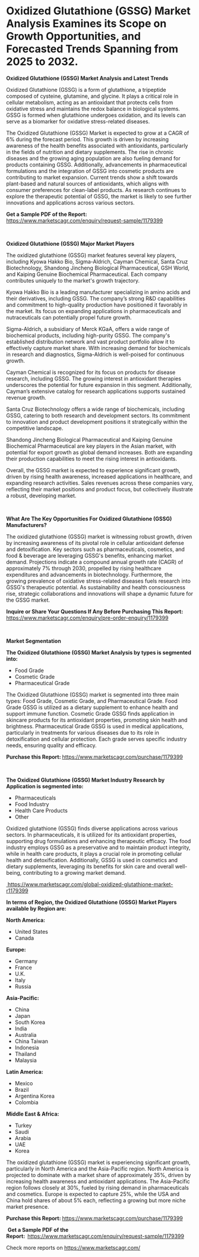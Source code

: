 <p><h1>Oxidized Glutathione (GSSG) Market Analysis Examines its Scope on Growth Opportunities, and Forecasted Trends Spanning from 2025 to 2032.</h1></p><p><strong>Oxidized Glutathione (GSSG) Market Analysis and Latest Trends</strong></p>
<p><p>Oxidized Glutathione (GSSG) is a form of glutathione, a tripeptide composed of cysteine, glutamine, and glycine. It plays a critical role in cellular metabolism, acting as an antioxidant that protects cells from oxidative stress and maintains the redox balance in biological systems. GSSG is formed when glutathione undergoes oxidation, and its levels can serve as a biomarker for oxidative stress-related diseases.</p><p>The Oxidized Glutathione (GSSG) Market is expected to grow at a CAGR of 6% during the forecast period. This growth is driven by increasing awareness of the health benefits associated with antioxidants, particularly in the fields of nutrition and dietary supplements. The rise in chronic diseases and the growing aging population are also fueling demand for products containing GSSG. Additionally, advancements in pharmaceutical formulations and the integration of GSSG into cosmetic products are contributing to market expansion. Current trends show a shift towards plant-based and natural sources of antioxidants, which aligns with consumer preferences for clean-label products. As research continues to explore the therapeutic potential of GSSG, the market is likely to see further innovations and applications across various sectors.</p></p>
<p><strong>Get a Sample PDF of the Report:&nbsp;</strong> <a href="https://www.marketscagr.com/enquiry/request-sample/1179399?utm_campaign=2461&utm_medium=2&utm_source=Github&utm_content=ia&utm_term=03042025&utm_id=oxidized-glutathione-gssg">https://www.marketscagr.com/enquiry/request-sample/1179399</a></p>
<p>&nbsp;</p>
<p><strong>Oxidized Glutathione (GSSG) Major Market Players</strong></p>
<p><p>The oxidized glutathione (GSSG) market features several key players, including Kyowa Hakko Bio, Sigma-Aldrich, Cayman Chemical, Santa Cruz Biotechnology, Shandong Jincheng Biological Pharmaceutical, GSH World, and Kaiping Genuine Biochemical Pharmaceutical. Each company contributes uniquely to the market's growth trajectory.</p><p>Kyowa Hakko Bio is a leading manufacturer specializing in amino acids and their derivatives, including GSSG. The company’s strong R&D capabilities and commitment to high-quality production have positioned it favorably in the market. Its focus on expanding applications in pharmaceuticals and nutraceuticals can potentially propel future growth.</p><p>Sigma-Aldrich, a subsidiary of Merck KGaA, offers a wide range of biochemical products, including high-purity GSSG. The company's established distribution network and vast product portfolio allow it to effectively capture market share. With increasing demand for biochemicals in research and diagnostics, Sigma-Aldrich is well-poised for continuous growth.</p><p>Cayman Chemical is recognized for its focus on products for disease research, including GSSG. The growing interest in antioxidant therapies underscores the potential for future expansion in this segment. Additionally, Cayman’s extensive catalog for research applications supports sustained revenue growth.</p><p>Santa Cruz Biotechnology offers a wide range of biochemicals, including GSSG, catering to both research and development sectors. Its commitment to innovation and product development positions it strategically within the competitive landscape.</p><p>Shandong Jincheng Biological Pharmaceutical and Kaiping Genuine Biochemical Pharmaceutical are key players in the Asian market, with potential for export growth as global demand increases. Both are expanding their production capabilities to meet the rising interest in antioxidants.</p><p>Overall, the GSSG market is expected to experience significant growth, driven by rising health awareness, increased applications in healthcare, and expanding research activities. Sales revenues across these companies vary, reflecting their market positions and product focus, but collectively illustrate a robust, developing market.</p></p>
<p>&nbsp;</p>
<p><strong>What Are The Key Opportunities For Oxidized Glutathione (GSSG) Manufacturers?</strong></p>
<p><p>The oxidized glutathione (GSSG) market is witnessing robust growth, driven by increasing awareness of its pivotal role in cellular antioxidant defense and detoxification. Key sectors such as pharmaceuticals, cosmetics, and food & beverage are leveraging GSSG's benefits, enhancing market demand. Projections indicate a compound annual growth rate (CAGR) of approximately 7% through 2030, propelled by rising healthcare expenditures and advancements in biotechnology. Furthermore, the growing prevalence of oxidative stress-related diseases fuels research into GSSG's therapeutic potential. As sustainability and health consciousness rise, strategic collaborations and innovations will shape a dynamic future for the GSSG market.</p></p>
<p><strong>Inquire or Share Your Questions If Any Before Purchasing This Report:</strong> <a href="https://www.marketscagr.com/enquiry/pre-order-enquiry/1179399?utm_campaign=2461&utm_medium=2&utm_source=Github&utm_content=ia&utm_term=03042025&utm_id=oxidized-glutathione-gssg">https://www.marketscagr.com/enquiry/pre-order-enquiry/1179399</a></p>
<p>&nbsp;</p>
<p><strong>Market Segmentation</strong></p>
<p><strong>The Oxidized Glutathione (GSSG) Market Analysis by types is segmented into:</strong></p>
<p><ul><li>Food Grade</li><li>Cosmetic Grade</li><li>Pharmaceutical Grade</li></ul></p>
<p><p>The Oxidized Glutathione (GSSG) market is segmented into three main types: Food Grade, Cosmetic Grade, and Pharmaceutical Grade. Food Grade GSSG is utilized as a dietary supplement to enhance health and support immune function. Cosmetic Grade GSSG finds application in skincare products for its antioxidant properties, promoting skin health and brightness. Pharmaceutical Grade GSSG is used in medical applications, particularly in treatments for various diseases due to its role in detoxification and cellular protection. Each grade serves specific industry needs, ensuring quality and efficacy.</p></p>
<p><strong>Purchase this Report:&nbsp;</strong><a href="https://www.marketscagr.com/purchase/1179399?utm_campaign=2461&utm_medium=2&utm_source=Github&utm_content=ia&utm_term=03042025&utm_id=oxidized-glutathione-gssg">https://www.marketscagr.com/purchase/1179399</a></p>
<p>&nbsp;</p>
<p><strong>The Oxidized Glutathione (GSSG) Market Industry Research by Application is segmented into:</strong></p>
<p><ul><li>Pharmaceuticals</li><li>Food Industry</li><li>Health Care Products</li><li>Other</li></ul></p>
<p><p>Oxidized glutathione (GSSG) finds diverse applications across various sectors. In pharmaceuticals, it is utilized for its antioxidant properties, supporting drug formulations and enhancing therapeutic efficacy. The food industry employs GSSG as a preservative and to maintain product integrity, while in health care products, it plays a crucial role in promoting cellular health and detoxification. Additionally, GSSG is used in cosmetics and dietary supplements, leveraging its benefits for skin care and overall well-being, contributing to a growing market demand.</p></p>
<p><a href="https://www.marketscagr.com/global-oxidized-glutathione-market-r1179399?utm_campaign=2461&utm_medium=2&utm_source=Github&utm_content=ia&utm_term=03042025&utm_id=oxidized-glutathione-gssg">&nbsp;https://www.marketscagr.com/global-oxidized-glutathione-market-r1179399</a></p>
<p><strong>In terms of Region, the Oxidized Glutathione (GSSG) Market Players available by Region are:</strong></p>
<p>
    <p> <strong> North America: </strong>
        <ul>
            <li>United States</li>
            <li>Canada</li>
        </ul>
        </p> 
    <p> <strong> Europe: </strong>
        <ul>
            <li>Germany</li>
            <li>France</li>
            <li>U.K.</li>
            <li>Italy</li>
            <li>Russia</li>
        </ul>
        </p> 
    <p> <strong> Asia-Pacific: </strong>
        <ul>
            <li>China</li>
            <li>Japan</li>
            <li>South Korea</li>
            <li>India</li>
            <li>Australia</li>
            <li>China Taiwan</li>
            <li>Indonesia</li>
            <li>Thailand</li>
            <li>Malaysia</li>
        </ul>
        </p> 
    <p> <strong> Latin America: </strong>
        <ul>
            <li>Mexico</li>
            <li>Brazil</li>
            <li>Argentina Korea</li>
            <li>Colombia</li>
        </ul>
        </p> 
    <p> <strong> Middle East & Africa: </strong>
        <ul>
            <li>Turkey</li>
            <li>Saudi</li>
            <li>Arabia</li>
            <li>UAE</li>
            <li>Korea</li>
        </ul>
    </p>
    </p>
<p><p>The oxidized glutathione (GSSG) market is experiencing significant growth, particularly in North America and the Asia-Pacific region. North America is projected to dominate with a market share of approximately 35%, driven by increasing health awareness and antioxidant applications. The Asia-Pacific region follows closely at 30%, fueled by rising demand in pharmaceuticals and cosmetics. Europe is expected to capture 25%, while the USA and China hold shares of about 5% each, reflecting a growing but more niche market presence.</p></p>
<p><strong>Purchase this Report: </strong><a href="https://www.marketscagr.com/purchase/1179399?utm_campaign=2461&utm_medium=2&utm_source=Github&utm_content=ia&utm_term=03042025&utm_id=oxidized-glutathione-gssg">https://www.marketscagr.com/purchase/1179399</a></p>
<p>&nbsp;<strong>Get a Sample PDF of the Report:&nbsp;&nbsp;</strong><a href="https://www.marketscagr.com/enquiry/request-sample/1179399?utm_campaign=2461&utm_medium=2&utm_source=Github&utm_content=ia&utm_term=03042025&utm_id=oxidized-glutathione-gssg">https://www.marketscagr.com/enquiry/request-sample/1179399</a></p>
<p><strong></strong></p>
<p>Check more reports on <a href="https://www.marketscagr.com/?utm_campaign=2461&utm_medium=2&utm_source=Github&utm_content=ia&utm_term=03042025&utm_id=oxidized-glutathione-gssg">https://www.marketscagr.com/</a></p>